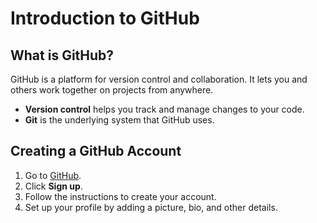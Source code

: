 # Introduction to GitHub
## What is GitHub?
GitHub is a platform for version control and collaboration. It lets you and others work together on projects from anywhere.
- **Version control** helps you track and manage changes to your code.
- **Git** is the underlying system that GitHub uses.

## Creating a GitHub Account
1. Go to [GitHub](https://github.com).
2. Click **Sign up**.
3. Follow the instructions to create your account.
4. Set up your profile by adding a picture, bio, and other details.
